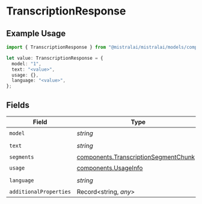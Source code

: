 # TranscriptionResponse

## Example Usage

```typescript
import { TranscriptionResponse } from "@mistralai/mistralai/models/components";

let value: TranscriptionResponse = {
  model: "1",
  text: "<value>",
  usage: {},
  language: "<value>",
};
```

## Fields

| Field                                                                                          | Type                                                                                           | Required                                                                                       | Description                                                                                    |
| ---------------------------------------------------------------------------------------------- | ---------------------------------------------------------------------------------------------- | ---------------------------------------------------------------------------------------------- | ---------------------------------------------------------------------------------------------- |
| `model`                                                                                        | *string*                                                                                       | :heavy_check_mark:                                                                             | N/A                                                                                            |
| `text`                                                                                         | *string*                                                                                       | :heavy_check_mark:                                                                             | N/A                                                                                            |
| `segments`                                                                                     | [components.TranscriptionSegmentChunk](../../models/components/transcriptionsegmentchunk.md)[] | :heavy_minus_sign:                                                                             | N/A                                                                                            |
| `usage`                                                                                        | [components.UsageInfo](../../models/components/usageinfo.md)                                   | :heavy_check_mark:                                                                             | N/A                                                                                            |
| `language`                                                                                     | *string*                                                                                       | :heavy_check_mark:                                                                             | N/A                                                                                            |
| `additionalProperties`                                                                         | Record<string, *any*>                                                                          | :heavy_minus_sign:                                                                             | N/A                                                                                            |